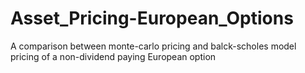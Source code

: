 # Asset_Pricing-European_Options
A comparison between monte-carlo pricing and balck-scholes model pricing of a non-dividend paying European option
